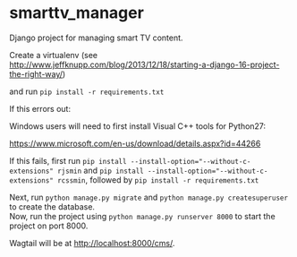 # smarttv_manager
Django project for managing smart TV content.

Create a virtualenv (see <http://www.jeffknupp.com/blog/2013/12/18/starting-a-django-16-project-the-right-way/>)

and run ```pip install -r requirements.txt```

If this errors out:

Windows users will need to first install Visual C++ tools for Python27:

<https://www.microsoft.com/en-us/download/details.aspx?id=44266>

If this fails, first run ```pip install --install-option="--without-c-extensions" rjsmin```
and ```pip install --install-option="--without-c-extensions" rcssmin```,
followed by ```pip install -r requirements.txt```

Next, run ```python manage.py migrate``` and ```python manage.py createsuperuser``` to create the database.  
Now, run the project using ```python manage.py runserver 8000``` to start the project on port 8000.

Wagtail will be at <http://localhost:8000/cms/>.
